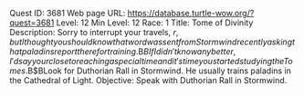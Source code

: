 Quest ID: 3681
Web page URL: https://database.turtle-wow.org/?quest=3681
Level: 12
Min Level: 12
Race: 1
Title: Tome of Divinity
Description: Sorry to interrupt your travels, $r, but I thought you should know that word was sent from Stormwind recently asking that paladins report there for training.$B$BIf I didn't know any better, I'd say your close to reaching a special time and it's time you started studying the Tomes.$B$BLook for Duthorian Rall in Stormwind. He usually trains paladins in the Cathedral of Light.
Objective: Speak with Duthorian Rall in Stormwind.
